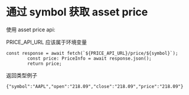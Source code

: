 # 通过 symbol 获取 asset price

使用 asset price api:

PRICE_API_URL 应该属于环境变量

```
const response = await fetch(`${PRICE_API_URL}/price/${symbol}`);
        const price: PriceInfo = await response.json();
        return price;
```

返回类型例子
```
{"symbol":"AAPL","open":"218.09","close":"218.09","price":"218.09"}
```